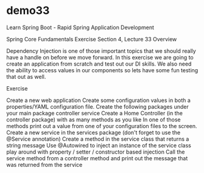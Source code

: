 # demo33
Learn Spring Boot - Rapid Spring Application Development

Spring Core Fundamentals Exercise
Section 4, Lecture 33
Overview

Dependency Injection is one of those important topics that we should really have a handle on before we move forward. In this exercise we are going to create an application from scratch and test out our DI skills. We also need the ability to access values in our components so lets have some fun testing that out as well.

Exercise

Create a new web application
Create some configuration values in both a properties/YAML configuration file.
Create the following packages under your main package
controller
service
Create a Home Controller (in the controller package) with as many methods as you like
In one of those methods print out a value from one of your configuration files to the screen.
Create a new service in the services package (don't forget to use the @Service annotation)
Create a method in the service class that returns a string message
Use @Autowired to inject an instance of the service class
play around with property / setter / constructor based injection
Call the service method from a controller method and print out the message that was returned from the service
